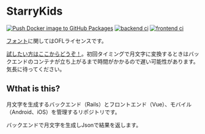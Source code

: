 # StarryKids

[![Push Docker image to GitHub Packages](https://github.com/Tatsumi0000/starry-kids/actions/workflows/push-docker-image.yml/badge.svg)](https://github.com/Tatsumi0000/starry-kids/actions/workflows/push-docker-image.yml)
[![backend ci](https://github.com/Tatsumi0000/starry-kids/actions/workflows/backend-ci.yml/badge.svg)](https://github.com/Tatsumi0000/starry-kids/actions/workflows/backend-ci.yml)
[![frontend ci](https://github.com/Tatsumi0000/starry-kids/actions/workflows/frontend-ci.yml/badge.svg)](https://github.com/Tatsumi0000/starry-kids/actions/workflows/frontend-ci.yml)

[フォント](https://github.com/Tatsumi0000/starry-kids/tree/main/web/backend/app/assets/fonts)に関してはOFLライセンスです。


[試したい方はここからどうぞ！](https://starry-kids.soleil-luminas.com/)。初回タイミングで月文字に変換するときはバックエンドのコンテナが立ち上がるまで時間がかかるので遅い可能性があります。気長に待ってください。

## Wthat is this?
月文字を生成するバックエンド（Rails）とフロントエンド（Vue）、モバイル（Android、iOS）を管理するリポジトリです。

バックエンドで月文字を生成しJsonで結果を返します。
